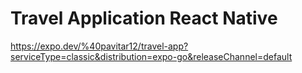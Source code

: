 # Travel Application React Native

https://expo.dev/%40pavitar12/travel-app?serviceType=classic&distribution=expo-go&releaseChannel=default